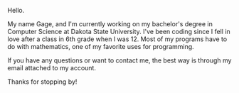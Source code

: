Hello.

My name Gage, and I'm currently working on my bachelor's degree in Computer Science at Dakota State University. I've been coding since I fell in love after a class in 6th grade when I was 12. Most of my programs have to do with mathematics, one of my favorite uses for programming. 

If you have any questions or want to contact me, the best way is through my email attached to my account.

Thanks for stopping by!

<!---
GageSch/GageSch is a ✨ special ✨ repository because its `README.md` (this file) appears on your GitHub profile.
You can click the Preview link to take a look at your changes.
--->
